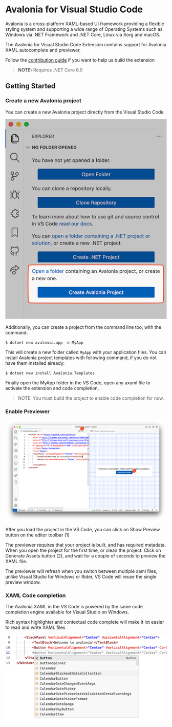 # Avalonia for Visual Studio Code

Avalonia is a cross-platform XAML-based UI framework providing a flexible styling system and supporting a wide range of Operating Systems such as Windows via .NET Framework and .NET Core, Linux via Xorg and macOS.

The Avalonia for Visual Studio Code Extension contains support for Avalonia XAML autocomplete and previewer.

Follow the [contribution guide](CONTRIBUTING.md) if you want to help us build the extension

> **NOTE:** Requires .NET Core 8.0

## Getting Started

### Create a new Avalonia project

You can create a new Avalonia project directly from the Visual Studio Code

![New Project](https://raw.githubusercontent.com/AvaloniaUI/AvaloniaVSCode/main/media/NewProject.png)

Additionally, you can create a project from the command line too, with the command:

    $ dotnet new avalonia.app -o MyApp

This will create a new folder called `MyApp` with your application files. You can install Avalonia project templates with following command, if you do not have them installed already:

    $ dotnet new install Avalonia.Templates

Finally open the MyApp folder in the VS Code, open any axaml file to activate the extension and code completion.

> NOTE: You must build the project to enable code completion for now.

### Enable Previewer

![Previewer](https://raw.githubusercontent.com/AvaloniaUI/AvaloniaVSCode/main/media/PreviewerRM.png)

After you load the project in the VS Code, you can click on Show Preview button on the editor toolbar (1)

The previewer requires that your project is built, and has required metadata. When you open the project for the first time, or clean the project. Click on Generate Assets button (2), and wait for a couple of seconds to preview the XAML file.

The previewer will refresh when you switch between multiple xaml files, unlike Visual Studio for Windows or Rider, VS Code will reuse the single preview window.

### XAML Code completion

The Avalonia XAML in the VS Code is powered by the same code completion engine available for Visual Studio on Windows.

Rich syntax highlighter and contextual code complete will make it lot easier to read and write XAML files

![Code completion](https://raw.githubusercontent.com/AvaloniaUI/AvaloniaVSCode/main/media/AutoCompleteRM.png)